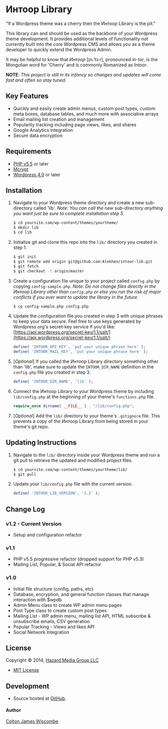 Интоор Library
==============
"If a Wordpress theme was a cherry then the Интоор Library is the pit."

This library can and should be used as the backbone of your Wordpress theme development.  It provides additional levels of functionality not currently built into the core Wordpress CMS and allows you as a theme developer to quickly extend the Wordpress Admin.

It may be helpful to know that _Интоор_ [ɪn.ˈtɔːr], pronounced _in-tor_, is the Mongolian word for 'Cherry' and is commonly Romanized as _Intoor_.

__NOTE__: _This project is still in its infancy so changes and updates will come fast and often so stay tuned._


Key Features
------------
* Quickly and easily create admin menus, custom post types, custom meta boxes, database tables, and much more with associative arrays
* Email mailing list creation and management
* Popularity tracking including page views, likes, and shares
* Google Analytics integration
* Secure data encryption


Requirements
------------
* [PHP v5.5](http://php.net/downloads.php) or later
* [Mcrypt](http://php.net/manual/en/book.mcrypt.php)
* [Wordpress 4.0](https://wordpress.org/download/) or later


Installation
------------
1. Navigate to your Wordpress theme directory and create a new sub-directory called 'lib'.  _Note: You can call the new sub-directory anything you want just be sure to complete installation step 5._

	```bash
	$ cd yoursite.com/wp-content/themes/yourtheme/
	$ mkdir lib
	$ cd lib
	```

2. Initialize git and clone this repo into the `lib/` directory you created in step 1.

	```bash
	$ git init
	$ git remote add origin git@github.com:Alekhen/intoor-lib.git
	$ git fetch
	$ git checkout -t origin/master
	```

3. Create a configuration file unique to your project called `config.php` by copying `config-sample.php`.  _Note: Do not change files directly in the Интоор Library other than `config.php` or else you run the risk of major conflicts if you ever want to update the library in the future._

	```bash
	$ cp config-sample.php config.php
	```

4. Update the configuration file you created in step 3 with unique phrases to keep your data secure.  Feel free to use keys generated by Wordpress.org's secret-key service if you'd like: [https://api.wordpress.org/secret-key/1.1/salt/](https://api.wordpress.org/secret-key/1.1/salt/)

	```php
	define( 'INTOOR_API_KEY', 'put your unique phrase here' );
	define( 'INTOOR_MAIL_KEY', 'put your unique phrase here' );
	```

5. [_Optional_] If you called the Интоор Library directory something other than 'lib', make sure to update the `INTOOR_DIR_NAME` definition in the `config.php` file you created in step 3.

	```php
	define( 'INTOOR_DIR_NAME', 'lib' );
	```

6. Connect the Интоор Library to your Wordpress theme by including `lib/config.php` at the beginning of your theme's `functions.php` file.

	```php
	require_once dirname( __FILE__ ) . "/lib/config.php";
	```

7. [_Optional_] Add the `lib/` directory to your theme's `.gitignore` file.  This prevents a copy of the Интоор Library from being stored in your theme's git repo.


Updating Instructions
---------------------
1. Navigate to the `lib/` directory inside your Wordpress theme and run a git pull to retrieve the updated and modified project files.

	```bash
	$ cd yoursite.com/wp-content/themes/yourtheme/lib/
	$ git pull
	```

2. Update your `lib/config.php` file with the current version.

	```php
	define( 'INTOOR_LIB_VERSION', '1.2' );
	```


Change Log
----------
### v1.2 - Current Version
* Setup and configuration refactor

### v1.1
* PHP v5.5 progressive refactor (dropped support for PHP v5.3)
* Mailing List, Popular, & Social API refactor

### v1.0
* Initial file structure (config, paths, etc)
* Database, encryption, and general function classes that manage interaction with $wpdb
* Admin Menu class to create WP admin menu pages
* Post Type class to create custom post types
* Mailing List - WP admin menu, mailing list API, HTML subscribe & unsubscribe emails, CSV generation
* Popular Tracking - Views and likes API
* Social Network Integration


License
-------
Copyright © 2014, [Hazard Media Group LLC](http://hazardmediagroup.com)

* [MIT License](https://github.com/Alekhen/intoor/blob/master/LICENSE)


Development
-----------
* Source hosted at [GitHub](https://github.com/Alekhen/intoor-lib).

#### Author
[Colton James Wiscombe](http://coltonjameswiscombe.com)